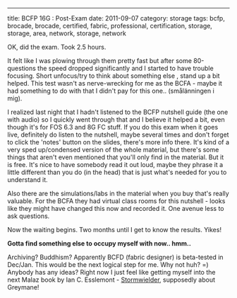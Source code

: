 ---
title: BCFP 16G : Post-Exam
date: 2011-09-07
category: storage
tags: bcfp, brocade, brocade, certified, fabric, professional, certification, storage, storage, area, network, storage, network

OK, did the exam. Took 2.5 hours.

It felt like I was plowing through them pretty fast but after some 80-questions the speed dropped significantly and I started to have trouble focusing. Short unfocus/try to think about something else , stand up a bit helped. This test wasn't as nerve-wrecking for me as the BCFA - maybe it had something to do with that I didn't pay for this one.. (smålänningen i mig).

I realized last night that I hadn't listened to the BCFP nutshell guide (the one with audio) so I quickly went through that and I believe it helped a bit, even though it's for FOS 6.3 and 8G FC stuff. If you do this exam when it goes live, definitely do listen to the nutshell, maybe several times and don't forget to click the 'notes' button on the slides, there's more info there. It's kind of a very sped up/condensed version of the whole material, but there's some things that aren't even mentioned that you'll only find in the material. But it is free. It's nice to have somebody read it out loud, maybe they phrase it a little different than you do (in the head) that is just what's needed for you to understand it.

Also there are the simulations/labs in the material when you buy that's really valuable. For the BCFA they had virtual class rooms for this nutshell - looks like they might have changed this now and recorded it. One avenue less to ask questions.

Now the waiting begins. Two months until I get to know the results. Yikes!

**Gotta find something else to occupy myself with now.. hmm..**

Archiving? Buddhism? Apparently BCFD (fabric designer) is beta-tested in Dec/Jan. This would be the next logical step for me. Why not huh? =) Anybody has any ideas? Right now I just feel like getting myself into the next Malaz book by Ian C. Esslemont - [Stormwielder](http://www.amazon.com/Stonewielder-Malazan-Empire-Ian-Esslemont/dp/0593064445 "on amazon"), supposedly about Greymane!
